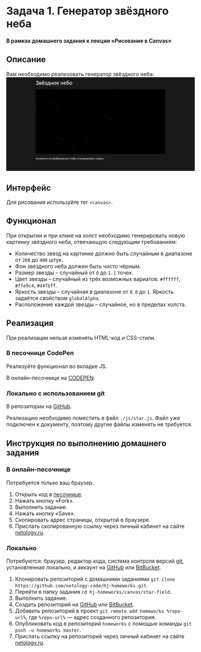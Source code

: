 # Задача 1. Генератор звёздного неба

#### В рамках домашнего задания к лекции «Рисование в Canvas»

## Описание

Вам необходимо реализовать генератор звёздного неба:
![Звёздное небо](./res/preview.png)

## Интерфейс

Для рисования используйте тег `<canvas>`.

## Функционал

При открытии и при клике на холст необходимо генерировать новую картинку звёздного неба, отвечающую следующим требованиям:

- Количество звезд на картинке должно быть случайным в диапазоне от `200` до `400` штук.
- Фон звездного неба должен быть чисто чёрным.
- Размер звезды – случайный от `0` до `1.1` точек.
- Цвет звезды – случайный из трёх возможных вариатов: `#ffffff`, `#ffe9c4`, `#d4fbff`.
- Яркость звезды – случайная в диапазоне от `0.8` до `1`. Яркость задаётся свойством `globalAlpha`.
- Расположение каждой звезды – случайное, но в пределах холста.

## Реализация

При реализации нельзя изменять HTML-код и CSS-стили.

### В песочнице CodePen

Реализуйте функционал во вкладке JS.

В онлайн-песочнице на [CODEPEN](https://codepen.io/Netology/pen/eyjjYZ).

### Локально с использованием git

В репозитории на [GitHub](https://github.com/netology-code/hj-homeworks/tree/master/canvas/star-field).

Реализацию необходимо поместить в файл `./js/star.js`. Файл уже подключен к документу, поэтому другие файлы изменять не требуется.

## Инструкция по выполнению домашнего задания

### В онлайн-песочнице

Потребуется только ваш браузер.

1. Открыть код в [песочнице](https://codepen.io/Netology/pen/eyjjYZ).
2. Нажать кнопку «Fork».
3. Выполнить задание.
4. Нажать кнопку «Save».
5. Скопировать адрес страницы, открытой в браузере.
6. Прислать скопированную ссылку через личный кабинет на сайте [netology.ru](http://netology.ru/).    

### Локально

Потребуются: браузер, редактор кода, система контроля версий [git](https://git-scm.com), установленная локально, и аккаунт на [GitHub](https://github.com/) или [BitBucket](https://bitbucket.org/).

1. Клонировать репозиторий с домашними заданиями `git clone https://github.com/netology-code/hj-homeworks.git`.
2. Перейти в папку задания `cd hj-homeworks/canvas/star-field`.
3. Выполнить задание.
4. Создать репозиторий на [GitHub](https://github.com/) или [BitBucket](https://bitbucket.org/).
5. Добавить репозиторий в проект `git remote add homeworks %repo-url%`, где `%repo-url%` — адрес созданного репозитория.
6. Опубликовать код в репозиторий `homeworks` с помощью команды `git push -u homeworks master`.
7. Прислать ссылку на репозиторий через личный кабинет на сайте [netology.ru](http://netology.ru/).
